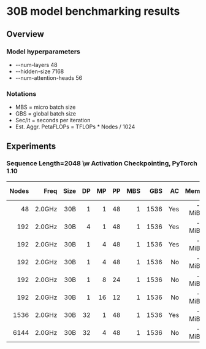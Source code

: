 # 30B model benchmarking results

## Overview
### Model hyperparameters
- --num-layers 48 
- --hidden-size 7168 
- --num-attention-heads 56 

### Notations
- MBS = micro batch size
- GBS = global batch size
- Sec/it = seconds per iteration 
- Est. Aggr. PetaFLOPs = TFLOPs * Nodes / 1024

## Experiments

### Sequence Length=2048 \w Activation Checkpointing, PyTorch 1.10
| Nodes | Freq   | Size | DP  | MP | PP | MBS  | GBS  |  AC | Mem         | Sec/it | TFLOPs | Est. Aggr. PetaFLOPs| Notes |
| ----: | -----: | ---: | --: | -: | -: | ---: | ---: |  --: | ----------: | -----: | -----: | ------------------: | ----: |
|    48 | 2.0GHz |  30B |  1 |  1 |  48 |   1 | 1536 |  Yes |      - MiB | - |  - | - | - |
|    192 | 2.0GHz |  30B |  4 |  1 |  48 |   1 | 1536 |  Yes |      - MiB | - |  - | - | - |
|    192 | 2.0GHz |  30B |  1 |  4 |  48 |   1 | 1536 |  Yes |      - MiB | - |  - | - | - |
|    192 | 2.0GHz |  30B |  1 |  4 |  48 |   1 | 1536 |  No |      - MiB | - |  - | - | - |
|    192 | 2.0GHz |  30B |  1 |  8 |  24 |   1 | 1536 |  No |      - MiB | - |  - | - | - |
|    192 | 2.0GHz |  30B |  1 |  16 |  12 |   1 | 1536 |  No |      - MiB | - |  - | - | - |
|    1536 | 2.0GHz |  30B |  32 |  1 |  48 |   1 | 1536 | Yes |       - MiB | - |  - | - | - |
|    6144 | 2.0GHz |  30B |  32 |  4 |  48 |   1 | 1536 | No |       - MiB | - |  - | - | - |
